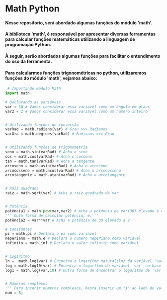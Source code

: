 # **Math Python**
#### **Nesse repositório, será abordado algumas funções do módulo 'math'.**
#### **A biblioteca 'math', é responsável por apresentar diversas ferramentas para calcular funções matemáticas utilizando a linguagem de programação Python.**
#### **À seguir, serão abordados algumas funções para facilitar o entendimento do uso da ferramenta.**
#### **Para calcularmos funções trigonométricas no python, utilizaremos funções do módulo 'math', vejamos abaixo:**

~~~python
 # Importando módulo Math
import math

# Declarando as variáveis
var = 30 # Vamos considerar essa variável como um ãngulo em graus
var2 = 2 # Vamos considerar essa variável como um número inteiro


# Utilizando funções de conversão
varRad = math.radians(var) # Grau >>> Radianos
varGra = math.degrees(varRad) # Radianos >>> Grau


# Utilizando funções de trigonometria
seno = math.sin(varRad) # Acha o seno
cos = math.cos(varRad) # Acha o cosseno
tan = math.tan(varRad) # Acha a tangente
arcoseno = math.asin(varRad) # Acha o arcoseno
arcocosseno = math.acos(varRad) # Acha o arcocosseno
arcotangente = math.atan(varRad) # Acha o arcotangente


# Raiz quadrada
raiz = math.sqrt(var) # Acha a raiz quadrada de var


# Potência
potência1 = math.pow(var,var2) # Acha a potência de var(30) elevado à var2(2)
''' Outa forma de calcular potência, é:'''
potência2 = var**var # Acha a potência de 30 elevado à 2

# Constantes
pi = math.pi # Declara o pi como variável
neperiano = math.e # Declara o número neperiano como variável
infinito = math.inf # Declara o valor infinito como variável


# Logarítmo
ln =  math.log(var) # Encontra o logarítmo natural(ln) da variável 'var' 
log = math.log10(var) # Encontra o logarítmo da variável 'var' na base 10
log1 = math.log(var,10) # Outra forma de encontrar o logarítmo de 'var' na base 10


# Números complexos
''' Para inserir números complexos, basta inserir um "j" ao lado do valor, vejamos:'''
num = 3j

~~~
